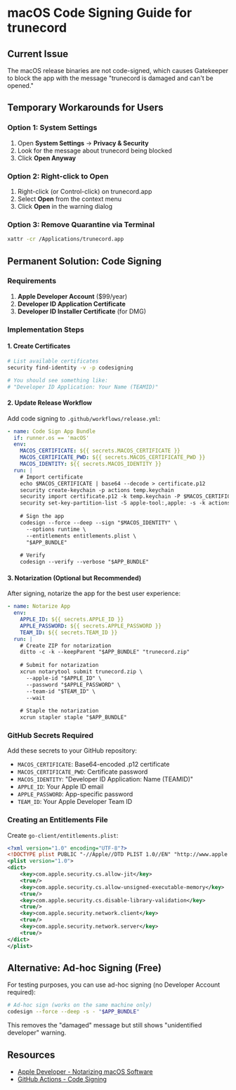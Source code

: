 # macOS Code Signing Guide for trunecord

## Current Issue
The macOS release binaries are not code-signed, which causes Gatekeeper to block the app with the message "trunecord is damaged and can't be opened."

## Temporary Workarounds for Users

### Option 1: System Settings
1. Open **System Settings** → **Privacy & Security**
2. Look for the message about trunecord being blocked
3. Click **Open Anyway**

### Option 2: Right-click to Open
1. Right-click (or Control-click) on trunecord.app
2. Select **Open** from the context menu
3. Click **Open** in the warning dialog

### Option 3: Remove Quarantine via Terminal
```bash
xattr -cr /Applications/trunecord.app
```

## Permanent Solution: Code Signing

### Requirements
1. **Apple Developer Account** ($99/year)
2. **Developer ID Application Certificate**
3. **Developer ID Installer Certificate** (for DMG)

### Implementation Steps

#### 1. Create Certificates
```bash
# List available certificates
security find-identity -v -p codesigning

# You should see something like:
# "Developer ID Application: Your Name (TEAMID)"
```

#### 2. Update Release Workflow
Add code signing to `.github/workflows/release.yml`:

```yaml
- name: Code Sign App Bundle
  if: runner.os == 'macOS'
  env:
    MACOS_CERTIFICATE: ${{ secrets.MACOS_CERTIFICATE }}
    MACOS_CERTIFICATE_PWD: ${{ secrets.MACOS_CERTIFICATE_PWD }}
    MACOS_IDENTITY: ${{ secrets.MACOS_IDENTITY }}
  run: |
    # Import certificate
    echo $MACOS_CERTIFICATE | base64 --decode > certificate.p12
    security create-keychain -p actions temp.keychain
    security import certificate.p12 -k temp.keychain -P $MACOS_CERTIFICATE_PWD -T /usr/bin/codesign
    security set-key-partition-list -S apple-tool:,apple: -s -k actions temp.keychain
    
    # Sign the app
    codesign --force --deep --sign "$MACOS_IDENTITY" \
      --options runtime \
      --entitlements entitlements.plist \
      "$APP_BUNDLE"
    
    # Verify
    codesign --verify --verbose "$APP_BUNDLE"
```

#### 3. Notarization (Optional but Recommended)
After signing, notarize the app for the best user experience:

```yaml
- name: Notarize App
  env:
    APPLE_ID: ${{ secrets.APPLE_ID }}
    APPLE_PASSWORD: ${{ secrets.APPLE_PASSWORD }}
    TEAM_ID: ${{ secrets.TEAM_ID }}
  run: |
    # Create ZIP for notarization
    ditto -c -k --keepParent "$APP_BUNDLE" "trunecord.zip"
    
    # Submit for notarization
    xcrun notarytool submit trunecord.zip \
      --apple-id "$APPLE_ID" \
      --password "$APPLE_PASSWORD" \
      --team-id "$TEAM_ID" \
      --wait
    
    # Staple the notarization
    xcrun stapler staple "$APP_BUNDLE"
```

### GitHub Secrets Required
Add these secrets to your GitHub repository:
- `MACOS_CERTIFICATE`: Base64-encoded .p12 certificate
- `MACOS_CERTIFICATE_PWD`: Certificate password
- `MACOS_IDENTITY`: "Developer ID Application: Name (TEAMID)"
- `APPLE_ID`: Your Apple ID email
- `APPLE_PASSWORD`: App-specific password
- `TEAM_ID`: Your Apple Developer Team ID

### Creating an Entitlements File
Create `go-client/entitlements.plist`:

```xml
<?xml version="1.0" encoding="UTF-8"?>
<!DOCTYPE plist PUBLIC "-//Apple//DTD PLIST 1.0//EN" "http://www.apple.com/DTDs/PropertyList-1.0.dtd">
<plist version="1.0">
<dict>
    <key>com.apple.security.cs.allow-jit</key>
    <true/>
    <key>com.apple.security.cs.allow-unsigned-executable-memory</key>
    <true/>
    <key>com.apple.security.cs.disable-library-validation</key>
    <true/>
    <key>com.apple.security.network.client</key>
    <true/>
    <key>com.apple.security.network.server</key>
    <true/>
</dict>
</plist>
```

## Alternative: Ad-hoc Signing (Free)
For testing purposes, you can use ad-hoc signing (no Developer Account required):

```bash
# Ad-hoc sign (works on the same machine only)
codesign --force --deep -s - "$APP_BUNDLE"
```

This removes the "damaged" message but still shows "unidentified developer" warning.

## Resources
- [Apple Developer - Notarizing macOS Software](https://developer.apple.com/documentation/security/notarizing_macos_software_before_distribution)
- [GitHub Actions - Code Signing](https://docs.github.com/en/actions/deployment/deploying-xcode-applications/installing-an-apple-certificate-on-macos-runners-for-xcode-development)